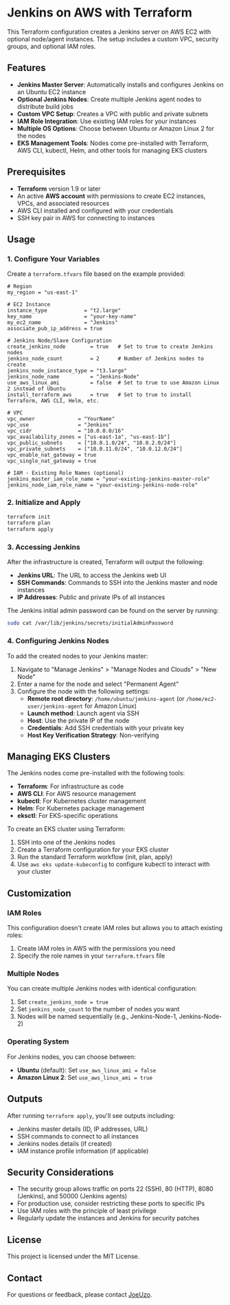 # Jenkins on AWS with Terraform

This Terraform configuration creates a Jenkins server on AWS EC2 with optional node/agent instances. The setup includes a custom VPC, security groups, and optional IAM roles.

## Features

- **Jenkins Master Server**: Automatically installs and configures Jenkins on an Ubuntu EC2 instance
- **Optional Jenkins Nodes**: Create multiple Jenkins agent nodes to distribute build jobs
- **Custom VPC Setup**: Creates a VPC with public and private subnets
- **IAM Role Integration**: Use existing IAM roles for your instances
- **Multiple OS Options**: Choose between Ubuntu or Amazon Linux 2 for the nodes
- **EKS Management Tools**: Nodes come pre-installed with Terraform, AWS CLI, kubectl, Helm, and other tools for managing EKS clusters

## Prerequisites

- **Terraform** version 1.9 or later
- An active **AWS account** with permissions to create EC2 instances, VPCs, and associated resources
- AWS CLI installed and configured with your credentials
- SSH key pair in AWS for connecting to instances

## Usage

### 1. Configure Your Variables

Create a `terraform.tfvars` file based on the example provided:

```hcl
# Region
my_region = "us-east-1"

# EC2 Instance
instance_type            = "t2.large"
key_name                 = "your-key-name"
my_ec2_name              = "Jenkins"
associate_pub_ip_address = true

# Jenkins Node/Slave Configuration
create_jenkins_node        = true   # Set to true to create Jenkins nodes
jenkins_node_count         = 2      # Number of Jenkins nodes to create
jenkins_node_instance_type = "t3.large"
jenkins_node_name          = "Jenkins-Node"
use_aws_linux_ami          = false  # Set to true to use Amazon Linux 2 instead of Ubuntu
install_terraform_aws      = true   # Set to true to install Terraform, AWS CLI, Helm, etc.

# VPC
vpc_owner              = "YourName"
vpc_use                = "Jenkins"
vpc_cidr               = "10.0.0.0/16"
vpc_availability_zones = ["us-east-1a", "us-east-1b"]
vpc_public_subnets     = ["10.0.1.0/24", "10.0.2.0/24"]
vpc_private_subnets    = ["10.0.11.0/24", "10.0.12.0/24"]
vpc_enable_nat_gateway = true
vpc_single_nat_gateway = true

# IAM - Existing Role Names (optional)
jenkins_master_iam_role_name = "your-existing-jenkins-master-role"
jenkins_node_iam_role_name = "your-existing-jenkins-node-role"
```

### 2. Initialize and Apply

```bash
terraform init
terraform plan
terraform apply
```

### 3. Accessing Jenkins

After the infrastructure is created, Terraform will output the following:

- **Jenkins URL**: The URL to access the Jenkins web UI
- **SSH Commands**: Commands to SSH into the Jenkins master and node instances
- **IP Addresses**: Public and private IPs of all instances

The Jenkins initial admin password can be found on the server by running:

```bash
sudo cat /var/lib/jenkins/secrets/initialAdminPassword
```

### 4. Configuring Jenkins Nodes

To add the created nodes to your Jenkins master:

1. Navigate to "Manage Jenkins" > "Manage Nodes and Clouds" > "New Node"
2. Enter a name for the node and select "Permanent Agent"
3. Configure the node with the following settings:
   - **Remote root directory**: `/home/ubuntu/jenkins-agent` (or `/home/ec2-user/jenkins-agent` for Amazon Linux)
   - **Launch method**: Launch agent via SSH
   - **Host**: Use the private IP of the node
   - **Credentials**: Add SSH credentials with your private key
   - **Host Key Verification Strategy**: Non-verifying

## Managing EKS Clusters

The Jenkins nodes come pre-installed with the following tools:

- **Terraform**: For infrastructure as code
- **AWS CLI**: For AWS resource management
- **kubectl**: For Kubernetes cluster management
- **Helm**: For Kubernetes package management
- **eksctl**: For EKS-specific operations

To create an EKS cluster using Terraform:

1. SSH into one of the Jenkins nodes
2. Create a Terraform configuration for your EKS cluster
3. Run the standard Terraform workflow (init, plan, apply)
4. Use `aws eks update-kubeconfig` to configure kubectl to interact with your cluster

## Customization

### IAM Roles

This configuration doesn't create IAM roles but allows you to attach existing roles:

1. Create IAM roles in AWS with the permissions you need
2. Specify the role names in your `terraform.tfvars` file

### Multiple Nodes

You can create multiple Jenkins nodes with identical configuration:

1. Set `create_jenkins_node = true`
2. Set `jenkins_node_count` to the number of nodes you want
3. Nodes will be named sequentially (e.g., Jenkins-Node-1, Jenkins-Node-2)

### Operating System

For Jenkins nodes, you can choose between:

- **Ubuntu** (default): Set `use_aws_linux_ami = false`
- **Amazon Linux 2**: Set `use_aws_linux_ami = true`

## Outputs

After running `terraform apply`, you'll see outputs including:

- Jenkins master details (ID, IP addresses, URL)
- SSH commands to connect to all instances
- Jenkins nodes details (if created)
- IAM instance profile information (if applicable)

## Security Considerations

- The security group allows traffic on ports 22 (SSH), 80 (HTTP), 8080 (Jenkins), and 50000 (Jenkins agents)
- For production use, consider restricting these ports to specific IPs
- Use IAM roles with the principle of least privilege
- Regularly update the instances and Jenkins for security patches

## License

This project is licensed under the MIT License.

## Contact

For questions or feedback, please contact [JoeUzo](https://github.com/JoeUzo).
